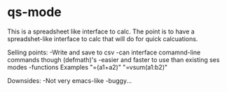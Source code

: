 qs-mode
=======

This is a spreadsheet like interface to calc.  The point is to have a spreadshet-like interface to calc that will do for quick calcuations.


Selling points:
-Write and save to csv
-can interface comamnd-line commands though (defmath)'s
-easier and faster to use than existing ses modes
-functions Examples "=(a1+a2)"  "=vsum(a1:b2)"

Downsides:
-Not very emacs-like
-buggy...
